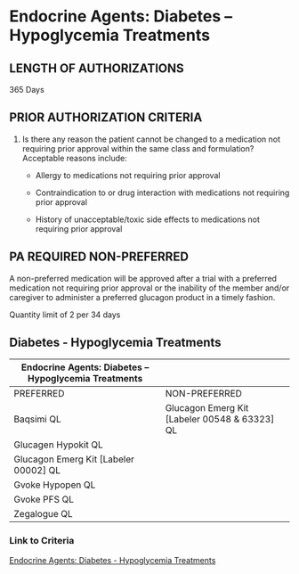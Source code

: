 # Endocrine Agents: Diabetes – Hypoglycemia Treatments

## LENGTH OF AUTHORIZATIONS

365 Days

## PRIOR AUTHORIZATION CRITERIA

1. Is there any reason the patient cannot be changed to a medication not requiring prior approval within the same class and formulation? Acceptable reasons include:

    - Allergy to medications not requiring prior approval

    - Contraindication to or drug interaction with medications not requiring prior approval

    - History of unacceptable/toxic side effects to medications not requiring prior approval

## PA REQUIRED NON-PREFERRED

A non-preferred medication will be approved after a trial with a preferred medication not requiring prior approval or the inability of the member and/or caregiver to administer a preferred glucagon product in a timely fashion.

Quantity limit of 2 per 34 days

## Diabetes - Hypoglycemia Treatments

| Endocrine Agents: Diabetes – Hypoglycemia Treatments  |                                               |
|-------------------------------------------------------|-----------------------------------------------|
| PREFERRED                                             | NON-PREFERRED                                 |
| Baqsimi QL                                            | Glucagon Emerg Kit [Labeler 00548 & 63323] QL |
| Glucagen Hypokit QL                                   |                                               |
| Glucagon Emerg Kit [Labeler 00002] QL                 |                                               |
| Gvoke Hypopen QL                                      |                                               |
| Gvoke PFS QL                                          |                                               |
| Zegalogue QL                                          |                                               |

### Link to Criteria

[Endocrine Agents: Diabetes - Hypoglycemia Treatments](https://pharmacy.medicaid.ohio.gov/sites/default/files/20220415_UPDL_Criteria_FINAL_.pdf#page=47)

